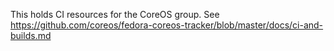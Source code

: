 This holds CI resources for the CoreOS group.  See
https://github.com/coreos/fedora-coreos-tracker/blob/master/docs/ci-and-builds.md